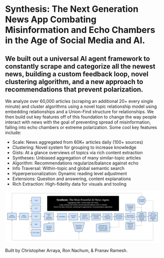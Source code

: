 # Synthesis: The Next Generation News App Combating Misinformation and Echo Chambers in the Age of Social Media and AI.

## We built out a universal AI agent framework to constantly scrape and categorize all the newest news, building a custom feedback loop, novel clustering algorithm, and a new approach to recommendations that prevent polarization. 

We analyze over 60,000 articles (scraping an additional 20+ every single minute) and cluster algorithms using a novel topic relationship model using embedding relationships and a Union-Find structure for relationships. We then build out key features off of this foundation to change the way people interact with news with the goal of preventing spread of misinformation, falling into echo chambers or extreme polarization. Some cool key features include:

* Scale: News aggregated from 60K+ articles daily (100+ sources)
* Clustering: Novel system for grouping to increase knowledge
* Gists: At a glance overviews of topics via rich content extraction
* Syntheses: Unbiased aggregation of many similar-topic articles
* Algorithm: Recommendations regularize/balance against echo
* Info Traversal: Within-topic and global semantic search
* Hyperpersonalization: Dynamic reading level adjustment
* Extensions: Question and answering, content explanations
* Rich Extraction: High-fidelity data for visuals and tooling

![agent-flow-chart](flowchart.png)

Built by Christopher Arraya, Ron Nachum, & Pranav Ramesh.
